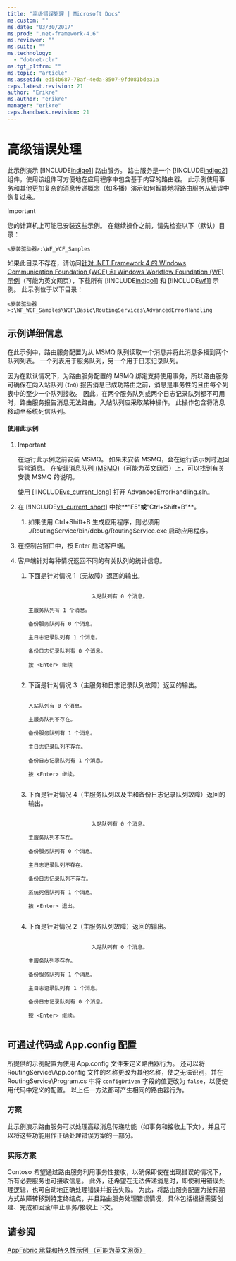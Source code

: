 ```yaml
---
title: "高级错误处理 | Microsoft Docs"
ms.custom: ""
ms.date: "03/30/2017"
ms.prod: ".net-framework-4.6"
ms.reviewer: ""
ms.suite: ""
ms.technology: 
  - "dotnet-clr"
ms.tgt_pltfrm: ""
ms.topic: "article"
ms.assetid: ed54b687-78af-4eda-8507-9fd081bdea1a
caps.latest.revision: 21
author: "Erikre"
ms.author: "erikre"
manager: "erikre"
caps.handback.revision: 21
---
```

# 高级错误处理
此示例演示 [!INCLUDE[indigo1](../../../../includes/indigo1-md.md)] 路由服务。  路由服务是一个 [!INCLUDE[indigo2](../../../../includes/indigo2-md.md)] 组件，使用该组件可方便地在应用程序中包含基于内容的路由器。  此示例使用事务和其他更加复杂的消息传递概念（如多播）演示如何智能地将路由服务从错误中恢复过来。  
  
> [!IMPORTANT]
>  您的计算机上可能已安装这些示例。  在继续操作之前，请先检查以下（默认）目录：  
>   
>  `<安装驱动器>:\WF_WCF_Samples`  
>   
>  如果此目录不存在，请访问[针对 .NET Framework 4 的 Windows Communication Foundation \(WCF\) 和 Windows Workflow Foundation \(WF\) 示例](http://go.microsoft.com/fwlink/?LinkId=150780)（可能为英文网页），下载所有 [!INCLUDE[indigo1](../../../../includes/indigo1-md.md)] 和 [!INCLUDE[wf1](../../../../includes/wf1-md.md)] 示例。  此示例位于以下目录：  
>   
>  `<安装驱动器>:\WF_WCF_Samples\WCF\Basic\RoutingServices\AdvancedErrorHandling`  
  
## 示例详细信息  
 在此示例中，路由服务配置为从 MSMQ 队列读取一个消息并将此消息多播到两个队列列表。  一个列表用于服务队列，另一个用于日志记录队列。  
  
 因为在默认情况下，为路由服务配置的 MSMQ 绑定支持使用事务，所以路由服务可确保在向入站队列 \(`InQ`\) 报告消息已成功路由之前，消息是事务性的且由每个列表中的至少一个队列接收。  因此，在两个服务队列或两个日志记录队列都不可用时，路由服务报告消息无法路由，入站队列应采取某种操作。  此操作包含将消息移动至系统死信队列。  
  
#### 使用此示例  
  
1.  > [!IMPORTANT]
    >  在运行此示例之前安装 MSMQ。  如果未安装 MSMQ，会在运行该示例时返回异常消息。  在[安装消息队列 \(MSMQ\)](http://go.microsoft.com/fwlink/?LinkId=166437)（可能为英文网页）上，可以找到有关安装 MSMQ 的说明。  
  
     使用 [!INCLUDE[vs_current_long](../../../../includes/vs-current-long-md.md)] 打开 AdvancedErrorHandling.sln。  
  
2.  在 [!INCLUDE[vs_current_short](../../../../includes/vs-current-short-md.md)] 中按**“F5”**或**“Ctrl\+Shift\+B”**。  
  
    1.  如果使用 Ctrl\+Shift\+B 生成应用程序，则必须用 .\/RoutingService\/bin\/debug\/RoutingService.exe 启动应用程序。  
  
3.  在控制台窗口中，按 Enter 启动客户端。  
  
4.  客户端针对每种情况返回不同的有关队列的统计信息。  
  
    1.  下面是针对情况 1（无故障）返回的输出。  
  
        ```Output  
  
                            入站队列有 0 个消息。  
  
        主服务队列有 1 个消息。  
  
        备份服务队列有 0 个消息。  
  
        主日志记录队列有 1 个消息。  
  
        备份日志记录队列有 0 个消息。  
  
        按 <Enter> 继续  
  
        ```  
  
    2.  下面是针对情况 3（主服务和日志记录队列故障）返回的输出。  
  
        ```Output  
  
        入站队列有 0 个消息。  
  
        主服务队列不存在。  
  
        备份服务队列有 1 个消息。  
  
        主日志记录队列不存在。  
  
        备份日志记录队列有 1 个消息。  
  
        按 <Enter> 继续。  
  
        ```  
  
    3.  下面是针对情况 4（主服务队列以及主和备份日志记录队列故障）返回的输出。  
  
        ```Output  
  
                            入站队列有 0 个消息。  
  
        主服务队列不存在。  
  
        备份服务队列有 0 个消息。  
  
        主日志记录队列不存在。  
  
        备份日志记录队列不存在。  
  
        系统死信队列有 1 个消息。  
  
        按 <Enter> 退出。  
  
        ```  
  
    4.  下面是针对情况 2（主服务队列故障）返回的输出。  
  
        ```Output  
  
                            入站队列有 0 个消息。  
  
        主服务队列不存在。  
  
        备份服务队列有 1 个消息。  
  
        主日志记录队列有 1 个消息。  
  
        备份日志记录队列有 0 个消息。  
  
        按 <Enter> 继续。  
  
        ```  
  
## 可通过代码或 App.config 配置  
 所提供的示例配置为使用 App.config 文件来定义路由器行为。  还可以将 RoutingService\\App.config 文件的名称更改为其他名称，使之无法识别，并在 RoutingService\\Program.cs 中将 `configDriven` 字段的值更改为 `false`，以便使用代码中定义的配置。  以上任一方法都可产生相同的路由器行为。  
  
### 方案  
 此示例演示路由服务可以处理高级消息传递功能（如事务和接收上下文），并且可以将这些功能用作正确处理错误方案的一部分。  
  
### 实际方案  
 Contoso 希望通过路由服务利用事务性接收，以确保即使在出现错误的情况下，所有必要服务也可接收信息。  此外，还希望在无法传递消息时，即使利用错误处理逻辑，也可自动地正确处理错误并报告失败。  为此，将路由服务配置为按预期方式故障转移到特定终结点，并且路由服务处理错误情况，具体包括根据需要创建、完成和回滚\/中止事务\/接收上下文。  
  
## 请参阅  
 [AppFabric 承载和持久性示例 （可能为英文网页）](http://go.microsoft.com/fwlink/?LinkId=193961)